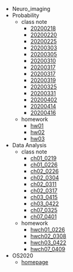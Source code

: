 * Neuro_imaging
* Probability
  * class note
    - [20200218](./probability/class_note/ch01_0218.md)
    - [20200220](./probability/class_note/ch01_0220.md)
    - [20200225](./probability/class_note/ch01_0225.md)
    - [20200303](./probability/class_note/ch01_0303.md)
    - [20200305](./probability/class_note/ch02_0305.md)
    - [20200310](./probability/class_note/ch02_0310.md)
    - [20200317](./probability/class_note/ch02_0317.md)
    - [20200317](./probability/class_note/ch03_0317.md)
    - [20200319](./probability/class_note/ch03_0319.md)
    - [20200325](./probability/class_note/ch03_0325.md)
    - [20200331](./probability/class_note/ch03_0331.md)
    - [20200402](./probability/class_note/ch04_0402.md)
    - [20200414](./probability/class_note/ch04_0414.md)
    - [20200416](./probability/class_note/ch04_0416.md)
  * homework
    - [hw01](./probability/homework/hw-01.pdf)
    - [hw02](./probability/homework/hw-02.pdf)
    - [hw03](./probability/homework/hw-03.pdf)
* Data Analysis
  - class note
    * [ch01_0219](./data_analysis/class_note/ch01_0219.md)
    * [ch01_0226](./data_analysis/class_note/ch01_0226.md)
    * [ch02_0226](./data_analysis/class_note/ch02_0226.md)
    * [ch02_0304](./data_analysis/class_note/ch02_0304.md)
    * [ch02_0311](./data_analysis/class_note/ch02_0311.md)
    * [ch02_0317](./data_analysis/class_note/ch02_0317.md)
    * [ch03_0415](./data_analysis/class_note/ch03_0415.md)
    * [ch03_0422](./data_analysis/class_note/ch03_0422.md)
    * [ch07_0325](./data_analysis/class_note/ch07_0325.md)
    * [ch07_0401](./data_analysis/class_note/ch07_0401.md)
  - homework
    - [hwch01_0226](./data_analysis/homework/hwch01_0226.md)
    - [hwch02_0308](./data_analysis/homework/hwch02_0308.md)
    - [hwch03_0422](./data_analysis/homework/ch03_0422.md)
    - [hwch07_0409](./data_analysis/homework/ch07_0409.md)
* OS2020
  * [homepage](./os2020/homepage.md)



















